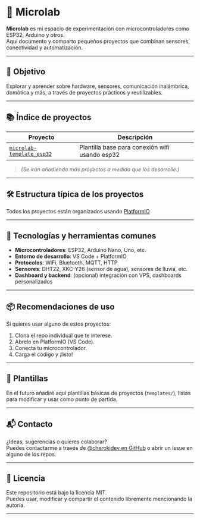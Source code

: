# 🧪 Microlab

**Microlab** es mi espacio de experimentación con microcontroladores como ESP32, Arduino y otros.  
Aquí documento y comparto pequeños proyectos que combinan sensores, conectividad y automatización.

---

## 🎯 Objetivo

Explorar y aprender sobre hardware, sensores, comunicación inalámbrica, domótica y más, a través de proyectos prácticos y reutilizables.

---

## 📚 Índice de proyectos

| Proyecto                                | Descripción                                      |
|-----------------------------------------|--------------------------------------------------|
| [`microlab-template_esp32`](https://github.com/CherokiDev/microlab-template_esp32) | Plantilla base para conexión wifi usando esp32 ||

> *(Se irán añadiendo más proyectos a medida que los desarrolle.)*

---

## 🛠 Estructura típica de los proyectos

Todos los proyectos están organizados usando [PlatformIO](https://platformio.org/)

---

## 🔧 Tecnologías y herramientas comunes

- **Microcontroladores**: ESP32, Arduino Nano, Uno, etc.
- **Entorno de desarrollo**: VS Code + PlatformIO
- **Protocolos**: WiFi, Bluetooth, MQTT, HTTP
- **Sensores**: DHT22, XKC-Y26 (sensor de agua), sensores de lluvia, etc.
- **Dashboard y backend**: (opcional) integración con VPS, dashboards personalizados

---

## 📦 Recomendaciones de uso

Si quieres usar alguno de estos proyectos:

1. Clona el repo individual que te interese.
2. Abrelo en PlatformIO (VS Code).
3. Conecta tu microcontrolador.
4. Carga el código y ¡listo!

---

## 🧩 Plantillas

En el futuro añadiré aquí plantillas básicas de proyectos (`templates/`), listas para modificar y usar como punto de partida.

---

## 📬 Contacto

¿Ideas, sugerencias o quieres colaborar?  
Puedes contactarme a través de [@cherokidev en GitHub](https://github.com/cherokidev) o abrir un issue en alguno de los repos.

---

## 📄 Licencia

Este repositorio está bajo la licencia MIT.  
Puedes usar, modificar y compartir el contenido libremente mencionando la autoría.

---

